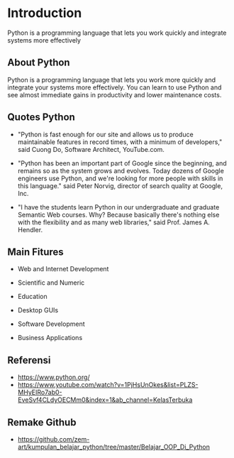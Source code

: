 # Introduction

Python is a programming language that lets you work quickly and integrate systems more effectively

## About Python

Python is a programming language that lets you work more quickly and integrate your systems more effectively.
You can learn to use Python and see almost immediate gains in productivity and lower maintenance costs.

## Quotes Python

* "Python is fast enough for our site and allows us to produce maintainable features in record times, with a minimum of developers," said Cuong Do, Software Architect, YouTube.com.

* "Python has been an important part of Google since the beginning, and remains so as the system grows and evolves. Today dozens of Google engineers use Python, and we're looking for more people with skills in this language." said Peter Norvig, director of search quality at Google, Inc.

* "I have the students learn Python in our undergraduate and graduate Semantic Web courses. Why? Because basically there's nothing else with the flexibility and as many web libraries," said Prof. James A. Hendler.

## Main Fitures

* Web and Internet Development

* Scientific and Numeric

* Education

* Desktop GUIs

* Software Development

* Business Applications

## Referensi

* https://www.python.org/
* https://www.youtube.com/watch?v=1PjHsUnOkes&list=PLZS-MHyEIRo7ab0-EveSvf4CLdyOECMm0&index=1&ab_channel=KelasTerbuka

## Remake Github

* https://github.com/zem-art/kumpulan_belajar_python/tree/master/Belajar_OOP_Di_Python
